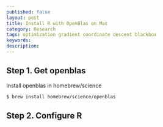 ```yaml
---
published: false
layout: post
title: Install R with OpenBlas on Mac
category: Research
tags: optimization gradient coordinate descent blackbox
keywords:
description:
---
```


## Step 1. Get openblas

Install openblas in homebrew/science

```bash
$ brew install homebrew/science/openblas
```

## Step 2. Configure R
